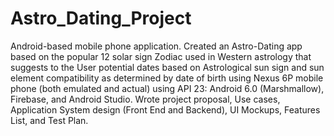 # Astro_Dating_Project
Android-based mobile phone application.
Created an Astro-Dating app based on the popular 12 solar sign Zodiac used in Western astrology that suggests to the 
User potential dates based on Astrological sun sign and sun element compatibility as determined by date of birth using 
Nexus 6P mobile phone (both emulated and actual) using API 23: Android 6.0 (Marshmallow), Firebase, and Android Studio. 
Wrote project proposal, Use cases, Application System design (Front End and Backend), UI Mockups, Features List, and Test Plan. 
